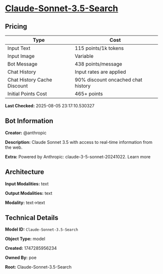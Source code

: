 # [Claude-Sonnet-3.5-Search](https://poe.com/Claude-Sonnet-3.5-Search)

## Pricing

| Type | Cost |
|------|------|
| Input Text | 115 points/1k tokens |
| Input Image | Variable |
| Bot Message | 438 points/message |
| Chat History | Input rates are applied |
| Chat History Cache Discount | 90% discount oncached chat history |
| Initial Points Cost | 465+ points |

**Last Checked:** 2025-08-05 23:17:10.530327


## Bot Information

**Creator:** @anthropic

**Description:** Claude Sonnet 3.5 with access to real-time information from the web.

**Extra:** Powered by Anthropic: claude-3-5-sonnet-20241022. Learn more


## Architecture

**Input Modalities:** text

**Output Modalities:** text

**Modality:** text->text


## Technical Details

**Model ID:** `Claude-Sonnet-3.5-Search`

**Object Type:** model

**Created:** 1747285956234

**Owned By:** poe

**Root:** Claude-Sonnet-3.5-Search

